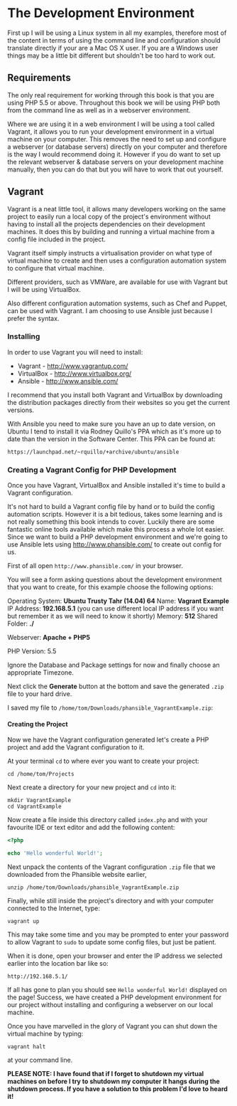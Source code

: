 The Development Environment
===========================

First up I will be using a Linux system in all my examples, therefore most of
the content in terms of using the command line and configuration should
translate directly if your are a Mac OS X user. If you are a Windows user
things may be a little bit different but shouldn't be too hard to work out.

Requirements
------------

The only real requirement for working through this book is that you are using
PHP 5.5 or above. Throughout this book we will be using PHP both from the
command line as well as in a webserver environment.

Where we are using it in a web environment I will be using a tool called
Vagrant, it allows you to run your development environment in a virtual machine
on your computer. This removes the need to set up and configure a webserver (or
database servers) directly on your computer and therefore is the way I would
recommend doing it. However if you do want to set up the relevant webserver &
database servers on your development machine manually, then you can do that but
you will have to work that out yourself.

Vagrant
-------

Vagrant is a neat little tool, it allows many developers working on the same
project to easily run a local copy of the project's environment without having
to install all the projects dependencies on their development machines. It does
this by building and running a virtual machine from a config file included in the
project.

Vagrant itself simply instructs a virtualisation provider on what type of
virtual machine to create and then uses a configuration automation system to
configure that virtual machine.

Different providers, such as VMWare, are available for use with Vagrant but I
will be using VirtualBox.

Also different configuration automation systems, such as Chef and Puppet, can
be used with Vagrant. I am choosing to use Ansible just because I prefer the
syntax.

### Installing

In order to use Vagrant you will need to install:

* Vagrant - http://www.vagrantup.com/
* VirtualBox - http://www.virtualbox.org/
* Ansible - http://www.ansible.com/

I recommend that you install both Vagrant and VirtualBox by downloading the
distribution packages directly from their websites so you get the current
versions.

With Ansible you need to make sure you have an up to date version, on Ubuntu I
tend to install it via Rodney Quillo's PPA which as it's more up to date than
the version in the Software Center. This PPA can be found at:

`https://launchpad.net/~rquillo/+archive/ubuntu/ansible`

### Creating a Vagrant Config for PHP Development

Once you have Vagrant, VirtualBox and Ansible installed it's time to build a
Vagrant configuration.

It's not hard to build a Vagrant config file by hand or to build the config
automation scripts. However it is a bit tedious, takes some learning and is not
really something this book intends to cover. Luckily there are some fantastic
online tools available which make this process a whole lot easier. Since we
want to build a PHP development environment and we're going to use Ansible lets
using http://www.phansible.com/ to create out config for us.

First of all open `http://www.phansible.com/` in your browser.

You will see a form asking questions about the development environment that you
want to create, for this example choose the following options:

Operating System: **Ubuntu Trusty Tahr (14.04) 64**
Name: **Vagrant Example**
IP Address: **192.168.5.1** (you can use different local IP address if you want but remember it as we will need to know it shortly)
Memory: **512**
Shared Folder: **./**

Webserver: **Apache + PHP5**

PHP Version: 5.5

Ignore the Database and Package settings for now and finally choose an
appropriate Timezone.

Next click the **Generate** button at the bottom and save the generated `.zip`
file to your hard drive.

I saved my file to `/home/tom/Downloads/phansible_VagrantExample.zip`:

#### Creating the Project

Now we have the Vagrant configuration generated let's create a PHP project and
add the Vagrant configuration to it.

At your terminal `cd` to where ever you want to create your project:

`cd /home/tom/Projects`

Next create a directory for your new project and `cd` into it:

```
mkdir VagrantExample
cd VagrantExample
```

Now create a file inside this directory called `index.php` and with your
favourite IDE or text editor and add the following content:

```php
<?php

echo 'Hello wonderful World!';
```

Next unpack the contents of the Vagrant configuration `.zip` file that we
downloaded from the Phansible website earlier,

`unzip /home/tom/Downloads/phansible_VagrantExample.zip`

Finally, while still inside the project's directory and with your computer
connected to the Internet, type:

`vagrant up`

This may take some time and you may be prompted to enter your password to allow
Vagrant to `sudo` to update some config files, but just be patient.

When it is done, open your browser and enter the IP address we selected earlier
into the location bar like so:

`http://192.168.5.1/`

If all has gone to plan you should see `Hello wonderful World!` displayed on
the page! Success, we have created a PHP development environment for our
project without installing and configuring a webserver on our local machine.

Once you have marvelled in the glory of Vagrant you can shut down the virtual
machine by typing:

`vagrant halt`

at your command line.

**PLEASE NOTE: I have found that if I forget to shutdown my virtual machines on
before I try to shutdown my computer it hangs during the shutdown process. If
you have a solution to this problem I'd love to heard it!**
